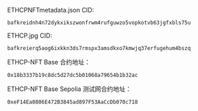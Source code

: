 	
ETHCPNFTmetadata.json CID:
```
bafkreidnh4n72dykxikszwonfrwm4rufguwzo5vopkotvb63jgfxbls75u
```

ETHCP.jpg CID:
```
bafkreierq5aog6ixkkn3ds7rmspx3amsdkxo7kmwjq37erfugehum4bszq
```

ETHCP-NFT Base 合约地址：
```
0x18b3337b19c8dc5d27dc5b01068a79654b1b32ac
```


ETHCP-NFT Base Sepolia 测试网合约地址：
```
0xeF14Ea0806E472B3845ad897F53AaCcDb070c718
```



